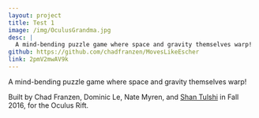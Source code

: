```yaml
---
layout: project
title: Test 1
image: /img/OculusGrandma.jpg
desc: |
  A mind-bending puzzle game where space and gravity themselves warp!
github: https://github.com/chadfranzen/MovesLikeEscher
link: 2pmV2mwAV9k
---
```

A mind-bending puzzle game where space and gravity themselves warp!

Built by Chad Franzen, Dominic Le, Nate Myren, and [Shan Tulshi](https://notgood.site) in Fall 2016, for the Oculus Rift.